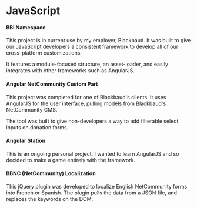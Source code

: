 <h1>JavaScript</h1>
<h4>BBI Namespace</h4>
<p>This project is in current use by my employer, Blackbaud. It was built to give our JavaScript developers a consistent framework to develop all of our cross-platform customizations.</p>
<p>It features a module-focused structure, an asset-loader, and easily integrates with other frameworks such as AngularJS.</p>
<h4>Angular NetCommunity Custom Part</h4>
<p>This project was completed for one of Blackbaud's clients. It uses AngularJS for the user interface, pulling models from Blackbaud's NetCommunity CMS.</p>
<p>The tool was built to give non-developers a way to add filterable select inputs on donation forms.</p>
<h4>Angular Station</h4>
<p>This is an ongoing personal project. I wanted to learn AngularJS and so decided to make a game entirely with the framework.</p>
<h4>BBNC (NetCommunity) Localization</h4>
<p>This jQuery plugin was developed to localize English NetCommunity forms into French or Spanish. The plugin pulls the data from a JSON file, and replaces the keywords on the DOM.</p>
